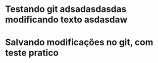 # Testando git adsadasdasdas modificando texto asdasdaw 

# Salvando modificações no git, com teste pratico
